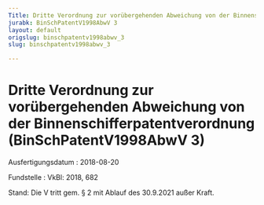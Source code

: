 ```yaml
---
Title: Dritte Verordnung zur vorübergehenden Abweichung von der Binnenschifferpatentverordnung
jurabk: BinSchPatentV1998AbwV 3
layout: default
origslug: binschpatentv1998abwv_3
slug: binschpatentv1998abwv_3

---
```


# Dritte Verordnung zur vorübergehenden Abweichung von der Binnenschifferpatentverordnung (BinSchPatentV1998AbwV 3)

Ausfertigungsdatum
:   2018-08-20

Fundstelle
:   VkBl: 2018, 682

Stand: Die V tritt gem. § 2 mit Ablauf des 30.9.2021 außer Kraft.
